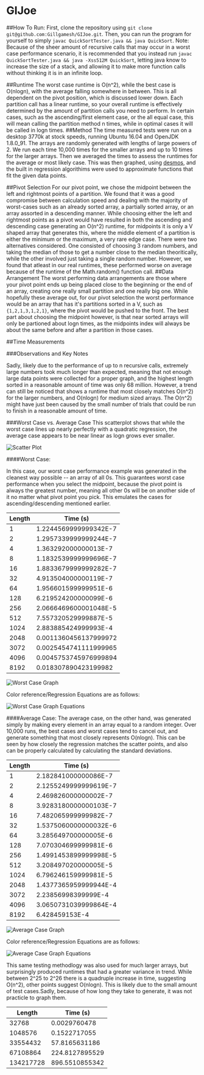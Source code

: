 # GIJoe

##How To Run:
First, clone the repository using `git clone git@github.com:Gillgamesh/GIJoe.git`. Then, you can run the program for yourself to simply `javac QuickSortTester.java && java QuickSort`.
Note: Because of the sheer amount of recursive calls that may occur in a worst case performance scenario, it is recommended that you instead run `javac QuickSortTester.java && java -Xss512M QuickSort`, letting java know to increase the size of a stack, and allowing it to make more function calls without thinking it is in an infinite loop.

##Runtime
The worst case runtime is O(n^2), while the best case is O(nlogn), with the average falling somewhere in between. This is all dependent on the pivot position, which is discussed lower down. Each partition call has a linear runtime, so your overall runtime is effectively determined by the amount of partition calls you need to perform. In certain cases, such as the ascending/first element case, or the all equal case, this will mean calling the partition method n times, while in optimal cases it will be called in logn times.
##Method
The time measured tests were run on a desktop 3770k at stock speeds, running Ubuntu 16.04 and OpenJDK 1.8.0_91.
The arrays are randomly generated with lengths of large powers of 2. We run each time 10,000 times for the smaller arrays and up to 10 times for the larger arrays. Then we averaged the times to assess the runtimes for the average or most likely case.
This was then graphed, using [desmos](https://www.desmos.com/calculator), and the built in regression algorithims were used to approximate functions that fit the given data points.

##Pivot Selection
For our pivot point, we chose the midpoint between the left and rightmost points of a partition. We found that it was a good compromise between calculation speed and dealing with the majority of worst-cases such as an already sorted array, a partially sorted array, or an array assorted in a descending manner. While choosing either the left and rightmost points as a pivot would have resulted in both the ascending and descending case generating an O(n^2) runtime, for midpoints it is only a V shaped array that generates this, where the middle element of a partition is either the minimum or the maximum, a very rare edge case.
There were two alternatives considered. One consisted of choosing 3 random numbers, and taking the median of those to get a number close to the median theoritically, while the other involved just taking a single random number. However, we found that atleast in our real runtimes, these performed worse on average because of the runtime of the Math.random() function call.
##Data Arrangement
The worst performing data arrangements are those where your pivot point ends up being placed close to the beginning or the end of an array, creating one really small partition and one really big one. While hopefully these average out, for our pivot selection the worst performance would be an array that has it's partitions sorted in a V, such as `{1,2,1,3,1,2,1}`, where the pivot would be pushed to the front. The best part about choosing the midpoint however, is that near sorted arrays will only be partioned about logn times, as the midpoints index will always be about the same before and after a partition in those cases.

##Time Measurements

###Observations and Key Notes

Sadly, likely due to the performance of up to n recursive calls, extremely large numbers took much longer than expected, meaning that not enough large data points were collected for a proper graph, and the highest length sorted in a reasonable amount of time was only 68 million. However, a trend can still be noticed that shows a runtime that most closely matches O(n^2) for the larger numbers, and O(nlogn) for medium sized arrays. The O(n^2) might have just been caused by the small number of trials that could be run to finish in a reasonable amount of time.

###Worst Case vs. Average Case
This scatterplot shows that while the worst case lines up nearly perfectly with a quadratic regression, the average case appears to be near linear as logn grows ever smaller.

![Scatter Plot](.img/scatter.png)

####Worst Case:

In this case, our worst case performance example was generated in the cleanest way possible -- an array of all 0s. This guarantees worst case performance when you select the midpoint, because the pivot point is always the greatest number, meaning all other 0s will be on another side of it no matter what pivot point you pick. This emulates the cases for ascending/descending mentioned earlier.  

| Length | Time (s)              |
|--------|-----------------------|
| 1      | 1.2244569999999342E-7 |
| 2      | 1.2957339999999244E-7 |
| 4      | 1.363292000000013E-7  |
| 8      | 1.1832539999999696E-7 |
| 16     | 1.8833679999999282E-7 |
| 32     | 4.913504000000119E-7  |
| 64     | 1.956601599999951E-6  |
| 128    | 6.219524200000099E-6  |
| 256    | 2.0666469600001048E-5 |
| 512    | 7.557320529999887E-5  |
| 1024   | 2.883885424999993E-4  |
| 2048   | 0.0011360456137999972 |
| 3072   | 0.0025454741111999965 |
| 4096   | 0.0045753745976999894 |
| 8192   | 0.018307890423199982  |

![Worst Case Graph](.img/worstGraphs.png)

Color reference/Regression Equations are as follows:

![Worst Case Graph Equations](.img/worstFunctions.png)

####Average Case:
The average case, on the other hand, was generated simply by making every element in an array equal to a random integer. Over 10,000 runs, the best cases and worst cases tend to cancel out, and generate something that most closely represents O(nlogn). This can be seen by how closely the regression matches the scatter points, and also can be properly calculated by calculating the standard deviations.

| Length | Time (s)              |
|--------|-----------------------|
| 1      | 2.182841000000086E-7  |
| 2      | 2.1255249999999619E-7 |
| 4      | 2.469826000000002E-7  |
| 8      | 3.9283180000000103E-7 |
| 16     | 7.482065999999982E-7  |
| 32     | 1.5375060000000032E-6 |
| 64     | 3.285649700000005E-6  |
| 128    | 7.070304699999981E-6  |
| 256    | 1.4991453899999998E-5 |
| 512    | 3.208497020000005E-5  |
| 1024   | 6.796246159999981E-5  |
| 2048   | 1.4377365959999944E-4 |
| 3072   | 2.23856998399999E-4   |
| 4096   | 3.0650731039999864E-4 |
| 8192   | 6.428459153E-4        |

![Average Case Graph](.img/avgGraphs.png)

Color reference/Regression Equations are as follows:

![Average Case Graph Equations](.img/avgFunctions.png)

This same testing methodlogy was also used for much larger arrays, but surprisingly produced runtimes that had a greater variance in trend. While between 2^25 to 2^26 there is a quadruple increase in time, suggesting O(n^2), other points suggest O(nlogn). This is likely due to the small amount of test cases.Sadly, because of how long they take to generate, it was not practicle to graph them.

| Length    | Time (s)       |
|-----------|----------------|
| 32768     | 0.0029760478   |
| 1048576   | 0.1522717055   |
| 33554432  | 57.8165631186  |
| 67108864  | 224.8127895529 |
| 134217728 | 896.5510855342 |
